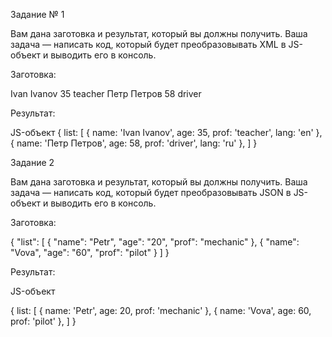 Задание № 1

Вам дана заготовка и результат, который вы должны получить. Ваша задача — написать код, который будет преобразовывать XML в JS-объект и выводить его в консоль.

Заготовка:

<list>
  <student>
    <name lang="en">
      <first>Ivan</first>
      <second>Ivanov</second>
    </name>
    <age>35</age>
    <prof>teacher</prof>
  </student>
  <student>
    <name lang="ru">
      <first>Петр</first>
      <second>Петров</second>
    </name>
    <age>58</age>
    <prof>driver</prof>
  </student>
</list>

Результат:

JS-объект
{
list: [
{ name: 'Ivan Ivanov', age: 35, prof: 'teacher', lang: 'en' },
{ name: 'Петр Петров', age: 58, prof: 'driver', lang: 'ru' },
]
}

Задание 2

Вам дана заготовка и результат, который вы должны получить. Ваша задача — написать код, который будет преобразовывать JSON в JS-объект и выводить его в консоль.

Заготовка:

{
"list": [
{
"name": "Petr",
"age": "20",
"prof": "mechanic"
},
{
"name": "Vova",
"age": "60",
"prof": "pilot"
}
]
}

Результат:

JS-объект

{
list: [
{ name: 'Petr', age: 20, prof: 'mechanic' },
{ name: 'Vova', age: 60, prof: 'pilot' },
]
}
